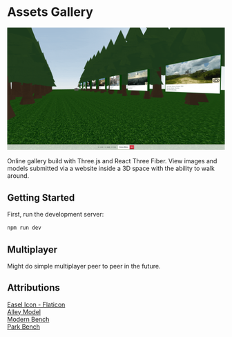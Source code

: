 # Assets Gallery

![Splash Image](public/img/game-preview.gif)

Online gallery build with Three.js and React Three Fiber. View images and models submitted via a website inside a 3D space with the ability to walk around.

## Getting Started

First, run the development server:

```bash
npm run dev
```

## Multiplayer

Might do simple multiplayer peer to peer in the future.

## Attributions

[Easel Icon - Flaticon](https://www.flaticon.com/free-icon/easel_2784489)  
[Alley Model](https://sketchfab.com/3d-models/alley-c463c94475644aeda18bc3ae95b08d2b)  
[Modern Bench](https://sketchfab.com/3d-models/modern-bench-1-caa4515e36444e4c8c100296463e83c1#download)  
[Park Bench](https://sketchfab.com/3d-models/lowpoly-park-bench-game-asset-34b84238f27f4407b65fe03a8774c574#download)